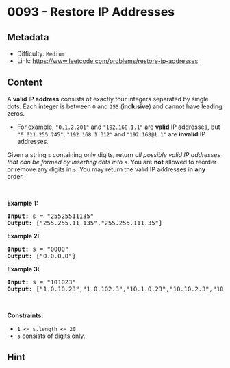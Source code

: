 # 0093 - Restore IP Addresses

## Metadata

 - Difficulty: `Medium`
 - Link: https://www.leetcode.com/problems/restore-ip-addresses

## Content

<p>A <strong>valid IP address</strong> consists of exactly four integers separated by single dots. Each integer is between <code>0</code> and <code>255</code> (<strong>inclusive</strong>) and cannot have leading zeros.</p>

<ul>
	<li>For example, <code>&quot;0.1.2.201&quot;</code> and <code>&quot;192.168.1.1&quot;</code> are <strong>valid</strong> IP addresses, but <code>&quot;0.011.255.245&quot;</code>, <code>&quot;192.168.1.312&quot;</code> and <code>&quot;192.168@1.1&quot;</code> are <strong>invalid</strong> IP addresses.</li>
</ul>

<p>Given a string <code>s</code> containing only digits, return <em>all possible valid IP addresses that can be formed by inserting dots into </em><code>s</code>. You are <strong>not</strong> allowed to reorder or remove any digits in <code>s</code>. You may return the valid IP addresses in <strong>any</strong> order.</p>

<p>&nbsp;</p>
<p><strong class="example">Example 1:</strong></p>

<pre>
<strong>Input:</strong> s = &quot;25525511135&quot;
<strong>Output:</strong> [&quot;255.255.11.135&quot;,&quot;255.255.111.35&quot;]
</pre>

<p><strong class="example">Example 2:</strong></p>

<pre>
<strong>Input:</strong> s = &quot;0000&quot;
<strong>Output:</strong> [&quot;0.0.0.0&quot;]
</pre>

<p><strong class="example">Example 3:</strong></p>

<pre>
<strong>Input:</strong> s = &quot;101023&quot;
<strong>Output:</strong> [&quot;1.0.10.23&quot;,&quot;1.0.102.3&quot;,&quot;10.1.0.23&quot;,&quot;10.10.2.3&quot;,&quot;101.0.2.3&quot;]
</pre>

<p>&nbsp;</p>
<p><strong>Constraints:</strong></p>

<ul>
	<li><code>1 &lt;= s.length &lt;= 20</code></li>
	<li><code>s</code> consists of digits only.</li>
</ul>


## Hint


